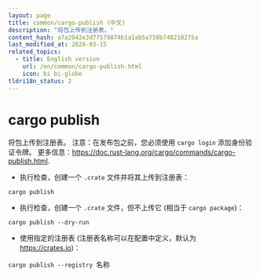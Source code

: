 ```yaml
---
layout: page
title: common/cargo-publish (中文)
description: "将包上传到注册表。"
content_hash: a7a2942e3d77579874b1a1ab5a758b740210275a
last_modified_at: 2024-03-15
related_topics:
  - title: English version
    url: /en/common/cargo-publish.html
    icon: bi bi-globe
tldri18n_status: 2
---
```

# cargo publish

将包上传到注册表。
注意：在发布包之前，您必须使用 `cargo login` 添加身份验证令牌。
更多信息：<https://doc.rust-lang.org/cargo/commands/cargo-publish.html>.

- 执行检查，创建一个 `.crate` 文件并将其上传到注册表：

`cargo publish`

- 执行检查，创建一个 `.crate` 文件，但不上传它 (相当于 `cargo package`)：

`cargo publish --dry-run`

- 使用指定的注册表 (注册表名称可以在配置中定义，默认为 <https://crates.io>)：

`cargo publish --registry `<span class="tldr-var badge badge-pill bg-dark-lm bg-white-dm text-white-lm text-dark-dm font-weight-bold">名称</span>
